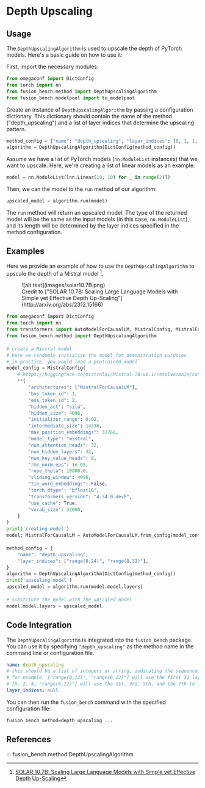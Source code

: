 # Depth Upscaling

## Usage

The `DepthUpscalingAlgorithm` is used to upscale the depth of PyTorch models. Here's a basic guide on how to use it:

First, import the necessary modules:

```python
from omegaconf import DictConfig
from torch import nn
from fusion_bench.method import DepthUpscalingAlgorithm
from fusion_bench.modelpool import to_modelpool
```

Create an instance of `DepthUpscalingAlgorithm` by passing a configuration dictionary. 
This dictionary should contain the name of the method ("depth_upscaling") and a list of layer indices that determine the upscaling pattern.

```python
method_config = {"name": "depth_upscaling", "layer_indices": [0, 1, 1, 0]}
algorithm = DepthUpscalingAlgorithm(DictConfig(method_config))
```

Assume we have a list of PyTorch models (`nn.ModuleList` instances) that we want to upscale. Here, we're creating a list of linear models as an example:

```python
model = nn.ModuleList([nn.Linear(10, 10) for _ in range(2)])
```

Then, we can the model to the `run` method of our algorithm:

```python
upscaled_model = algorithm.run(model)
```

The `run` method will return an upscaled model. The type of the returned model will be the same as the input models (in this case, `nn.ModuleList`), and its length will be determined by the layer indices specified in the method configuration.

## Examples

Here we provide an example of how to use the `DepthUpscalingAlgorithm` to upscale the depth of a Mistral model [^1].

<figure markdown="span">
    ![alt text](images/solar10.7B.png)
    <figcaption> Credit to ["SOLAR 10.7B: Scaling Large Language Models with Simple yet Effective Depth Up-Scaling"](http://arxiv.org/abs/2312.15166)</figcaption>
</figure>

```python
from omegaconf import DictConfig
from torch import nn
from transformers import AutoModelForCausalLM, MistralConfig, MistralForCausalLM
from fusion_bench.method import DepthUpscalingAlgorithm

# create a Mistral model
# here we randomly initialize the model for demonstration purposes
# in practice, you would load a pretrained model
model_config = MistralConfig(
    # https://huggingface.co/mistralai/Mistral-7B-v0.1/resolve/main/config.json
    **{
        "architectures": ["MistralForCausalLM"],
        "bos_token_id": 1,
        "eos_token_id": 2,
        "hidden_act": "silu",
        "hidden_size": 4096,
        "initializer_range": 0.02,
        "intermediate_size": 14336,
        "max_position_embeddings": 32768,
        "model_type": "mistral",
        "num_attention_heads": 32,
        "num_hidden_layers": 32,
        "num_key_value_heads": 8,
        "rms_norm_eps": 1e-05,
        "rope_theta": 10000.0,
        "sliding_window": 4096,
        "tie_word_embeddings": False,
        "torch_dtype": "bfloat16",
        "transformers_version": "4.34.0.dev0",
        "use_cache": True,
        "vocab_size": 32000,
    }
)
print('creating model')
model: MistralForCausalLM = AutoModelForCausalLM.from_config(model_config)

method_config = {
    "name": "depth_upscaling",
    "layer_indices": ["range(0,24)", "range(8,32)"],
}
algorithm = DepthUpscalingAlgorithm(DictConfig(method_config))
print('upscaling model')
upscaled_model = algorithm.run(model.model.layers)

# substitute the model with the upscaled model
model.model.layers = upscaled_model
```

## Code Integration

The `DepthUpscalingAlgorithm` is integrated into the `fusion_bench` package. You can use it by specifying `"depth_upscaling"` as the method name in the command line or configuration file.

```yaml title="config/method/depth_upscaling.yaml"
name: depth_upscaling
# this should be a list of integers or string, indicating the sequence of layers. If the entry is an integer, it will use the n-th layer of the model. If the entry is a string, it will use the layers specified by the string. The string should be a valid python expression that evaluates to a list of integers.
# for example, ["range(0,12)", "range(6,12)"] will use the first 12 layers and the last 6 layers of the model to construct the new model
# [0, 2, 4, "range(6,12)"] will use the 1st, 3rd, 5th, and the 7th to 12th layers of the model to construct the new model
layer_indices: null
```

You can then run the `fusion_bench` command with the specified configuration file:

```bash
fusion_bench method=depth_upscaling ...
```

## References

::: fusion_bench.method.DepthUpscalingAlgorithm


[^1]: [SOLAR 10.7B: Scaling Large Language Models with Simple yet Effective Depth Up-Scaling](http://arxiv.org/abs/2312.15166)
